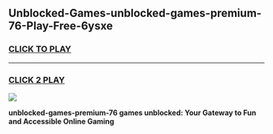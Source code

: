 
## Unblocked-Games-unblocked-games-premium-76-Play-Free-6ysxe
<h3>
<a href="https://premium76.site?title=unblocked-games-premium-76&ref=10A">CLICK TO PLAY</a></h3>
<hr>

<h3>
<a href="https://premium76.site?title=unblocked-games-premium-76&ref=10A">CLICK 2 PLAY</a>
  
</h3>

<a href="https://premium76.site?title=unblocked-games-premium-76&ref=10A"><img src="https://clearcache.store/games.png"></a>


**unblocked-games-premium-76 games unblocked: Your Gateway to Fun and Accessible Online Gaming**
